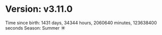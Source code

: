 # Version: v3.11.0
Time since birth: 1431 days, 34344 hours, 2060640 minutes, 123638400 seconds
Season: Summer ☀️
